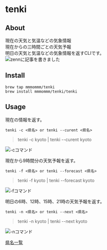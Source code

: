 # tenki  
  
## About  
  
現在の天気と気温などの気象情報  
現在からの三時間ごとの天気予報  
明日の天気と気温などの気象情報を返すCLIです。  
![zennに記事を書きました](https://zenn.dev/mmomm/articles/8ae770c54821d1b8f287)
  
## Install  
  
`brew tap mmmommm/tenki`  
`brew install mmmommm/tenki/tenki`  
  
## Usage  
  
現在の情報を返す。  
  
`tenki -c <県名> or tenki --curent <県名>`  
> tenki -c kyoto | tenki --curent kyoto  
  
![-cコマンド](https://user-images.githubusercontent.com/51479834/96333964-2a96ad00-10a8-11eb-8219-ad6cca82aa46.png)
  
現在から9時間分の天気予報を返す。  
  
`tenki -f <県名> or tenki --forecast <県名>`  
> tenki -f kyoto | tenki --forecast kyoto  
  
![-fコマンド](https://user-images.githubusercontent.com/51479834/96333999-6467b380-10a8-11eb-814a-14b0af1586f6.png)
  
明日の6時、12時、15時、21時の天気予報を返す。  
  
`tenki -n <県名> or tenki --next <県名>`  
> tenki -n kyoto | tenki --next kyoto  
  
![-nコマンド](https://user-images.githubusercontent.com/51479834/96334005-6fbadf00-10a8-11eb-81aa-047497612185.png)
  
[県名一覧](./prefecture.md)